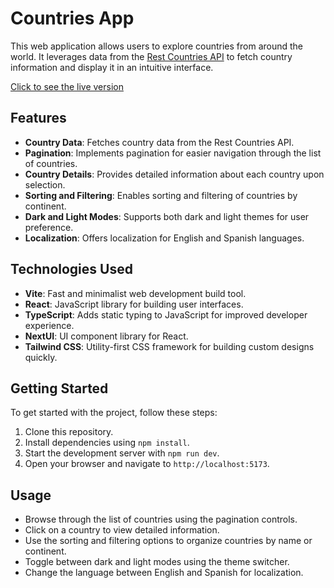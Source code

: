 # Countries App

This web application allows users to explore countries from around the world. It leverages data from the [Rest Countries API](https://restcountries.com/) to fetch country information and display it in an intuitive interface.

[Click to see the live version](https://countries-no-db.onrender.com/)

## Features

- **Country Data**: Fetches country data from the Rest Countries API.
- **Pagination**: Implements pagination for easier navigation through the list of countries.
- **Country Details**: Provides detailed information about each country upon selection.
- **Sorting and Filtering**: Enables sorting and filtering of countries by continent.
- **Dark and Light Modes**: Supports both dark and light themes for user preference.
- **Localization**: Offers localization for English and Spanish languages.

## Technologies Used

- **Vite**: Fast and minimalist web development build tool.
- **React**: JavaScript library for building user interfaces.
- **TypeScript**: Adds static typing to JavaScript for improved developer experience.
- **NextUI**: UI component library for React.
- **Tailwind CSS**: Utility-first CSS framework for building custom designs quickly.

## Getting Started

To get started with the project, follow these steps:

1. Clone this repository.
2. Install dependencies using `npm install`.
3. Start the development server with `npm run dev`.
4. Open your browser and navigate to `http://localhost:5173`.

## Usage

- Browse through the list of countries using the pagination controls.
- Click on a country to view detailed information.
- Use the sorting and filtering options to organize countries by name or continent.
- Toggle between dark and light modes using the theme switcher.
- Change the language between English and Spanish for localization.
